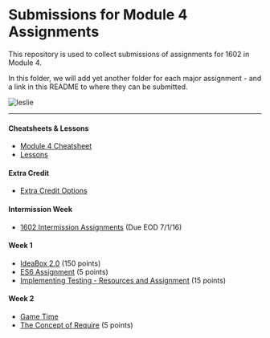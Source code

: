 # Submissions for Module 4 Assignments

This repository is used to collect submissions of assignments for 1602 in Module 4.

In this folder, we will add yet another folder for each major assignment - and a link in this README to where they can be submitted.

![leslie](https://ak-hdl.buzzfed.com/static/2013-12/enhanced/webdr02/9/21/enhanced-buzz-19197-1386641047-2.jpg)

-----

#### Cheatsheets & Lessons

* [Module 4 Cheatsheet](module-4-cheatsheet.markdown)
* [Lessons](https://github.com/turingschool/lesson_plans/tree/master/ruby_04-apis_and_scalability)

#### Extra Credit

* [Extra Credit Options](extra-credit/)

#### Intermission Week

* [1602 Intermission Assignments](https://github.com/turingschool/intermission-assignments/issues?q=is%3Aopen+is%3Aissue+label%3A1602) (Due EOD 7/1/16)

#### Week 1

* [IdeaBox 2.0](ideabox2.0/) (150 points)
* [ES6 Assignment](https://gist.github.com/rrgayhart/67ed81f58a9b9295136c619a5186e71b) (5 points)
* [Implementing Testing - Resources and Assignment](https://gist.github.com/rrgayhart/a15d8017cad3ce4ab58bc4f50afd1c86) (15 points)

#### Week 2

* [Game Time](/gametime)
* [The Concept of Require](https://gist.github.com/rrgayhart/ecfef18b681d0dca6ec2929c71e7c505) (5 points)

